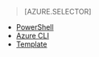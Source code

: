 > [AZURE.SELECTOR]
- [PowerShell](load-balancer-get-started-internet-arm-ps.md)
- [Azure CLI](load-balancer-get-started-internet-arm-cli.md)
- [Template](load-balancer-get-started-internet-arm-template.md)

